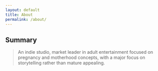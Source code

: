 ```yaml
---
layout: default
title: About
permalink: /about/
---
```


## Summary

> An indie studio, market leader in adult entertainment focused on pregnancy and motherhood concepts, with a major focus on storytelling rather than mature appealing.
